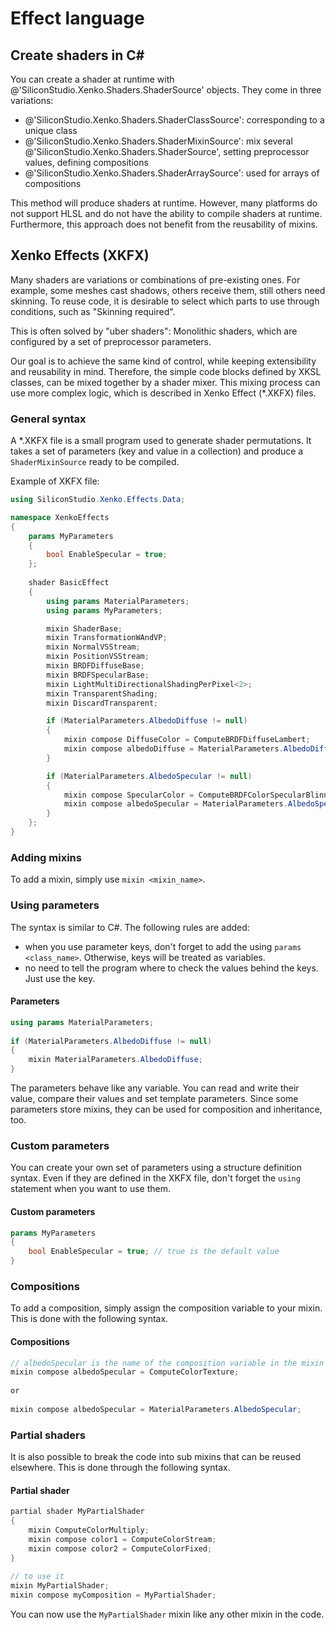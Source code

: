# Effect language

## Create shaders in C&#35;

You can create a shader at runtime with @'SiliconStudio.Xenko.Shaders.ShaderSource' objects. They come in three variations:

- @'SiliconStudio.Xenko.Shaders.ShaderClassSource': corresponding to a unique class
- @'SiliconStudio.Xenko.Shaders.ShaderMixinSource': mix several @'SiliconStudio.Xenko.Shaders.ShaderSource', setting preprocessor values, defining compositions
- @'SiliconStudio.Xenko.Shaders.ShaderArraySource': used for arrays of compositions

This method will produce shaders at runtime. However, many platforms do not support HLSL and do not have the ability to compile shaders at runtime. Furthermore, this approach does not benefit from the reusability of mixins. 

## Xenko Effects (XKFX)

Many shaders are variations or combinations of pre-existing ones. For example, some meshes cast shadows, others receive them, still others need skinning.
To reuse code, it is desirable to select which parts to use through conditions, such as "Skinning required".

This is often solved by "uber shaders": Monolithic shaders, which are configured by a set of preprocessor parameters.

Our goal is to achieve the same kind of control, while keeping extensibility and reusability in mind.
Therefore, the simple code blocks defined by XKSL classes, can be mixed together by a shader mixer. This mixing process can use more complex logic, which is described in Xenko Effect (*.XKFX) files.

### General syntax

A *.XKFX file is a small program used to generate shader permutations. It takes a set of parameters (key and value in a collection) and produce a `ShaderMixinSource` ready to be compiled.

Example of XKFX file:

```cs
using SiliconStudio.Xenko.Effects.Data;

namespace XenkoEffects
{
	params MyParameters
	{
		bool EnableSpecular = true;
	};
	
	shader BasicEffect
	{
		using params MaterialParameters;
		using params MyParameters;

		mixin ShaderBase;
		mixin TransformationWAndVP;
		mixin NormalVSStream;
		mixin PositionVSStream;
		mixin BRDFDiffuseBase;
		mixin BRDFSpecularBase;
		mixin LightMultiDirectionalShadingPerPixel<2>;
		mixin TransparentShading;
		mixin DiscardTransparent;

		if (MaterialParameters.AlbedoDiffuse != null)
		{
			mixin compose DiffuseColor = ComputeBRDFDiffuseLambert;
			mixin compose albedoDiffuse = MaterialParameters.AlbedoDiffuse;
		}

		if (MaterialParameters.AlbedoSpecular != null)
		{
			mixin compose SpecularColor = ComputeBRDFColorSpecularBlinnPhong;
			mixin compose albedoSpecular = MaterialParameters.AlbedoSpecular;
		}
	};
}
```

### Adding mixins

To add a mixin, simply use `mixin <mixin_name>`.

### Using parameters

The syntax is similar to C#. The following rules are added:

- when you use parameter keys, don't forget to add the using `params <class_name>`. Otherwise, keys will be treated as variables.
- no need to tell the program where to check the values behind the keys. Just use the key.

#### Parameters

```cs
using params MaterialParameters;
 
if (MaterialParameters.AlbedoDiffuse != null)
{
	mixin MaterialParameters.AlbedoDiffuse;
}
```

The parameters behave like any variable. You can read and write their value, compare their values and set template parameters. Since some parameters store mixins, they can be used for composition and inheritance, too.

### Custom parameters

You can create your own set of parameters using a structure definition syntax. Even if they are defined in the XKFX file, don't forget the `using` statement when you want to use them.

#### Custom parameters

```cs
params MyParameters
{
	bool EnableSpecular = true; // true is the default value
}
```

### Compositions

To add a composition, simply assign the composition variable to your mixin. This is done with the following syntax.

#### Compositions

```cs
// albedoSpecular is the name of the composition variable in the mixin
mixin compose albedoSpecular = ComputeColorTexture;
 
or
 
mixin compose albedoSpecular = MaterialParameters.AlbedoSpecular;
```

### Partial shaders

It is also possible to break the code into sub mixins that can be reused elsewhere. This is done through the following syntax.

#### Partial shader

```cs
partial shader MyPartialShader
{
	mixin ComputeColorMultiply;
	mixin compose color1 = ComputeColorStream;
	mixin compose color2 = ComputeColorFixed;
}
 
// to use it
mixin MyPartialShader;
mixin compose myComposition = MyPartialShader;
```

You can now use the `MyPartialShader` mixin like any other mixin in the code.

